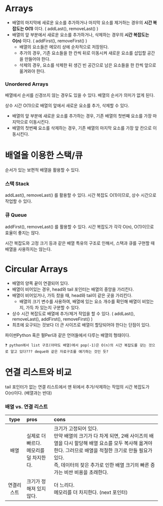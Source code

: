 # Arrays

- 배열의 마지막에 새로운 요소를 추가하거나 마지막 요소를 제거하는 경우의 **시간 복잡도는 O(1)** 이다. ( addLast(), removeLast() )
- 배열의 앞 부분에서 새로운 요소를 추가하거나, 삭제하는 경우의 **시간 복잡도는 O(n)** 이다. ( addFirst(), removeFirst() )
    - 배열의 요소들은 메모리 상에 순차적으로 저장된다.
    - 추가의 경우, 기존 요소들을 한 칸씩 뒤로 이동시켜 새로운 요소를 삽입할 공간을 만들어야 한다.
    - 삭제의 경우, 요소를 삭제한 뒤 생긴 빈 공간으로 남은 요소들을 한 칸씩  앞으로 옮겨와야 한다.

### Unordered Arrays

배열에서 순서를 신경쓰지 않는 경우도 있을 수 있다. 배열의 순서가 의미가 없게 된다.

상수 시간 O(1)으로 배열의 앞에서 새로운 요소를 추가, 삭제할 수 있다.

- 배열의 앞 부분에 새로운 요소를 추가하는 경우, 기존 배열의 첫번째 요소를 가장 마지막으로 이동시킨다.
- 배열의 첫번째 요소를 삭제하는 경우, 기존 배열의 마지막 요소를 가장 앞 칸으로 이동시킨다.

# 배열을 이용한 스택/큐

순서가 있는 보편적 배열을 활용할 수 있다.

### 스택 Stack

addLast(), removeLast() 를 활용할 수 있다. 시간 복잡도 O(1)이므로, 상수 시간으로 작업할 수 있다.

### 큐 Queue

addFirst(), removeLast() 를 활용할 수 있다. 시간 복잡도가 각각 O(n), O(1)이므로 효율이 좋지는 않다.

시간 복잡도와 고정 크기 등과 같은 배열 특유의 구조로 인해서, 스택과 큐를 구현할 때 배열을 사용하지는 않는다.

# Circular Arrays

- 배열의 양쪽 끝이 연결되어 있다.
- 배열이 비어있는 경우, head와 tail 포인터는 배열의 중앙을 가리킨다.
- 배열이 비어있거나, 가득 찼을 때, head와 tail이 같은 곳을 가리킨다.
    - 배열의 크기 변수를 사용하여, 배열에 있는 요소 개수를 확인해 배열이 비었는지, 가득 차 있는지 구분할 수 있다.
- 상수 시간 복잡도로 배열에 추가/제거 작업을 할 수 있다. ( addLast(), removeLast(), addFirst(), removeFirst() )
- 최초에 요구되는 것보다 더 큰 사이즈로 배열이 할당되어야 한다는 단점이 있다.

파이썬Python 혹은 펄Perl과 같은 언어들에서 다루는 배열의 형태이다.

`❓ python에서 list 구조(아마도 배열)에서 pop(-1)은 O(n)의 시간 복잡도를 갖는 것으로 알고 있다???
deque와 같은 자료구조를 얘기하는 것인 듯?`

# 연결 리스트와 비교

tail 포인터가 없는 연결 리스트에서 맨 뒤에서 추가/삭제하는 작업의 시간 복잡도가 O(n)이다. (배열과는 반대)

### 배열 vs. 연결 리스트
type|pros|cons
:--:|:--|:--
배열|실제로 더 빠르다. <br> 메모리를 덜 차지한다.|크기가 고정되어 있다. <br> 만약 배열의 크기가 다 차게 되면, 2배 사이즈의 배열을 다시 할당해 배열 요소를 모두 복사해 옮겨야 한다. 그러므로 배열을 적절한 크기로 만들 필요가 있다.<br> 즉, 데이터의 잦은 추가로 인한 배열 크기의 빠른 증가는 비싼 비용을 초래한다.
연결리스트|크기가 정해져 있지 않다.|더 느리다.<br> 메모리를 더 차지한다. (next 포인터)